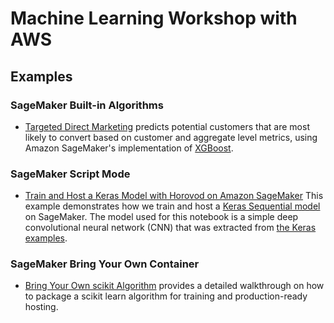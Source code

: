 # Machine Learning Workshop with AWS

## Examples

### SageMaker Built-in Algorithms
- [Targeted Direct Marketing](01_sagemaker_built_in_algorithms) predicts potential customers that are most likely to convert based on customer and aggregate level metrics, using Amazon SageMaker's implementation of [XGBoost](https://github.com/dmlc/xgboost).

### SageMaker Script Mode
- [Train and Host a Keras Model with Horovod on Amazon SageMaker](02_sagemaker_script_mode) This example demonstrates how we train and host a [Keras Sequential model](https://keras.io/getting-started/sequential-model-guide) on SageMaker. The model used for this notebook is a simple deep convolutional neural network (CNN) that was extracted from [the Keras examples](https://github.com/keras-team/keras/blob/master/examples/cifar10_cnn.py).

### SageMaker Bring Your Own Container
- [Bring Your Own scikit Algorithm](03_sagemaker_bring_your_own_container) provides a detailed walkthrough on how to package a scikit learn algorithm for training and production-ready hosting.
